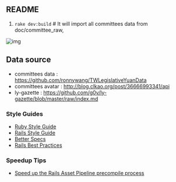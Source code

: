 ## README

1. `rake dev:build` # It will import all committees data from doc/committee_raw, 

![img](https://s3.amazonaws.com/files.droplr.com/files_production/acc_42891/lLfq?AWSAccessKeyId=AKIAJSVQN3Z4K7MT5U2A&Expires=1354732710&Signature=V4znGuaBx1i%2BMr3PuLLO1vTkB4A%3D&response-content-disposition=inline%3B%20filename%2A%3DUTF-8%27%27Screenshot%2B2012-12-06%2Bat%2B01.35.35.png)



## Data source

* committees data : <https://github.com/ronnywang/TWLegislativeYuanData>
* committees avatar : <http://blog.clkao.org/post/36666993341/api>
* ly-gazette : <https://github.com/g0v/ly-gazette/blob/master/raw/index.md>

### Style Guides

* [Ruby Style Guide](https://github.com/bbatsov/ruby-style-guide)
* [Rails Style Guide](https://github.com/bbatsov/rails-style-guide)
* [Better Specs](http://betterspecs.org/)
* [Rails Best Practices](http://rails-bestpractices.com/)

### Speedup Tips

* [Speed up the Rails Asset Pipeline precompile process](http://stackoverflow.com/questions/11390447/how-can-you-speed-up-the-rails-asset-pipeline-precompile-process/11390454#11390454)



